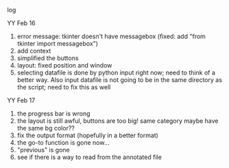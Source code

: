 log

YY Feb 16
1. error message: tkinter doesn't have messagebox
(fixed: add "from tkinter import messagebox")
2. add context
3. simplified the buttons
4. layout: fixed position and window
5. selecting datafile is done by python input right now; need to think of a better way. Also input datafile is not going to be in the same directory as the script; need to fix this as well

YY Feb 17
1. the progress bar is wrong
2. the layout is still awful, buttons are too big! same category maybe have the same bg color??
3. fix the output format (hopefully in a better format)
4. the go-to function is gone now...
5. "previous" is gone
6. see if there is a way to read from the annotated file